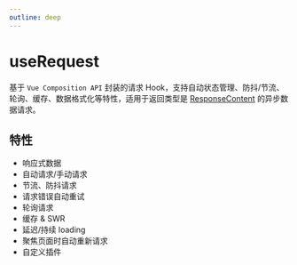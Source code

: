 ```yaml
---
outline: deep
---
```


# useRequest

基于 `Vue Composition API` 封装的请求 Hook，支持自动状态管理、防抖/节流、轮询、缓存、数据格式化等特性，适用于返回类型是 [ResponseContent](/api-reference/common-type/response-content.md) 的异步数据请求。

## 特性

* 响应式数据
* 自动请求/手动请求
* 节流、防抖请求
* 请求错误自动重试
* 轮询请求
* 缓存 & SWR
* 延迟/持续 loading
* 聚焦页面时自动重新请求
* 自定义插件

